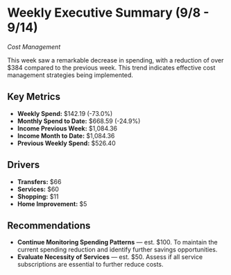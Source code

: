 # Weekly Executive Summary (9/8 - 9/14)
*Cost Management*

This week saw a remarkable decrease in spending, with a reduction of over $384 compared to the previous week. This trend indicates effective cost management strategies being implemented.

## Key Metrics
- **Weekly Spend:** $142.19 (-73.0%)
- **Monthly Spend to Date:** $668.59 (-24.9%)
- **Income Previous Week:** $1,084.36
- **Income Month to Date:** $1,084.36
- **Previous Weekly Spend:** $526.40

## Drivers
- **Transfers:** $66
- **Services:** $60
- **Shopping:** $11
- **Home Improvement:** $5

## Recommendations
- **Continue Monitoring Spending Patterns** — est. $100. To maintain the current spending reduction and identify further savings opportunities.
- **Evaluate Necessity of Services** — est. $50. Assess if all service subscriptions are essential to further reduce costs.
